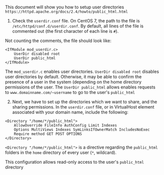 This document will show you how to setup user directories
`https://httpd.apache.org/docs/2.4/howto/public_html.html`

1) Check the `userdir.conf` file. On CentOS 7, the path to the file
is `/etc/httpd/conf.d/userdir.conf`. By default, all lines of the
file is commented out (the first character of each line is `#`).

Not counting the comments, the file should look like:
```
<IfModule mod_userdir.c>
    UserDir disabled root
    UserDir public_html
</IfModule>
```

The `mod_userdir.c` enables user directories. `UserDir disabled root`
disables user directories by default. Otherwise, it may be able
to confirm the presence of a user in the system (depending on the
home directory permissions of the user. The `UserDir public_html`
allows enables requests to `www.domainname.com/~username` to go
to the user's `public_html`

2) Next, we have to set up the directories which we want to share,
and the sharing permissions. In the `userdir.conf` file, or in
VirtualHost element associated with your domain name, include the
following:

```
<Directory "/home/*/public_html">
    AllowOverride FileInfo AuthConfig Limit Indexes
    Options MultiViews Indexes SymLinksIfOwnerMatch IncludesNoExec
    Require method GET POST OPTIONS
</Directory>
```

`<Directory "/home/*/public_html">` is a directive regarding the
`public_html` folders in the `home` directory of every user 
(`*`, wildcard). 

This configuration allows read-only access to the user's `public_html`
directory
